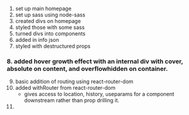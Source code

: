 1. set up main homepage
2. set up sass using node-sass
3. created divs on homepage
4. styled those with some sass
5. turned divs into components
6. added in info json
7. styled with destructured props
### 8. added hover growth effect with an internal div with cover, absolute on content, and overflowhidden on container.
9. basic addition of routing using react-router-dom
10. added withRouter from react-router-dom
    - gives access to location, history, useparams for a component downstream rather than prop drilling it.
11. 
